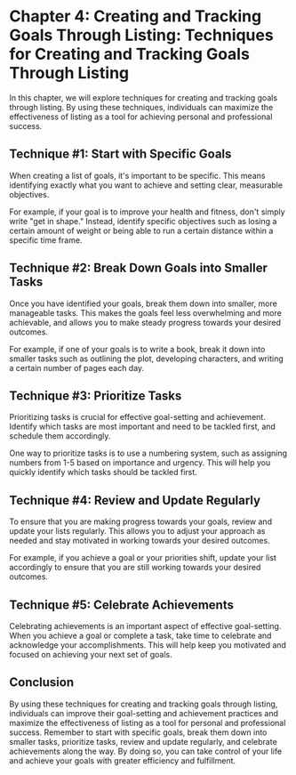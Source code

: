 Chapter 4: Creating and Tracking Goals Through Listing: Techniques for Creating and Tracking Goals Through Listing
==================================================================================================================

In this chapter, we will explore techniques for creating and tracking goals through listing. By using these techniques, individuals can maximize the effectiveness of listing as a tool for achieving personal and professional success.

Technique #1: Start with Specific Goals
---------------------------------------

When creating a list of goals, it's important to be specific. This means identifying exactly what you want to achieve and setting clear, measurable objectives.

For example, if your goal is to improve your health and fitness, don't simply write "get in shape." Instead, identify specific objectives such as losing a certain amount of weight or being able to run a certain distance within a specific time frame.

Technique #2: Break Down Goals into Smaller Tasks
-------------------------------------------------

Once you have identified your goals, break them down into smaller, more manageable tasks. This makes the goals feel less overwhelming and more achievable, and allows you to make steady progress towards your desired outcomes.

For example, if one of your goals is to write a book, break it down into smaller tasks such as outlining the plot, developing characters, and writing a certain number of pages each day.

Technique #3: Prioritize Tasks
------------------------------

Prioritizing tasks is crucial for effective goal-setting and achievement. Identify which tasks are most important and need to be tackled first, and schedule them accordingly.

One way to prioritize tasks is to use a numbering system, such as assigning numbers from 1-5 based on importance and urgency. This will help you quickly identify which tasks should be tackled first.

Technique #4: Review and Update Regularly
-----------------------------------------

To ensure that you are making progress towards your goals, review and update your lists regularly. This allows you to adjust your approach as needed and stay motivated in working towards your desired outcomes.

For example, if you achieve a goal or your priorities shift, update your list accordingly to ensure that you are still working towards your desired outcomes.

Technique #5: Celebrate Achievements
------------------------------------

Celebrating achievements is an important aspect of effective goal-setting. When you achieve a goal or complete a task, take time to celebrate and acknowledge your accomplishments. This will help keep you motivated and focused on achieving your next set of goals.

Conclusion
----------

By using these techniques for creating and tracking goals through listing, individuals can improve their goal-setting and achievement practices and maximize the effectiveness of listing as a tool for personal and professional success. Remember to start with specific goals, break them down into smaller tasks, prioritize tasks, review and update regularly, and celebrate achievements along the way. By doing so, you can take control of your life and achieve your goals with greater efficiency and fulfillment.
